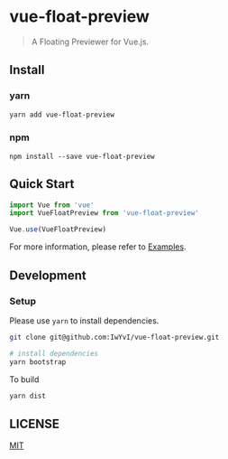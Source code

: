 # vue-float-preview

> A Floating Previewer for Vue.js.

## Install

### yarn

```bash
yarn add vue-float-preview
```

### npm

```
npm install --save vue-float-preview 
```

## Quick Start

```javascript
import Vue from 'vue'
import VueFloatPreview from 'vue-float-preview'

Vue.use(VueFloatPreview)
```

For more information, please refer to [Examples]().

## Development

### Setup

Please use `yarn` to install dependencies.

```bash
git clone git@github.com:IwYvI/vue-float-preview.git

# install dependencies
yarn bootstrap
```

To build

```bash
yarn dist
```

## LICENSE
[MIT](https://github.com/IwYvI/vue-float-preview/blob/master/LICENSE)
